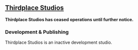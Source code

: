 ## [Thirdplace Studios](thirdplacestudios.ga) ##

**Thirdplace Studios has ceased operations until further notice.**

### Development & Publishing ###

Thirdplace Studios is an inactive development studio.
